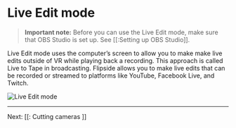 # Live Edit mode

> **Important note:** Before you can use the Live Edit mode, make sure that OBS Studio is set up. See [[:Setting up OBS Studio]].

Live Edit mode uses the computer’s screen to allow you to make make live edits outside
of VR while playing back a recording. This approach is called Live to Tape in
broadcasting. Flipside allows you to make live edits that can be recorded or streamed
to platforms like YouTube, Facebook Live, and Twitch.

![Live Edit mode](/files/docs/graphics/obs/live-edit-mode.png)

---

Next: [[: Cutting cameras ]]

